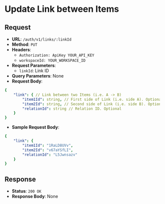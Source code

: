 # Update Link between Items

## Request
* **URL**: `/auth/v1/links/:linkId`
* **Method**: `PUT`
* **Headers**:
    * `Authorization: ApiKey YOUR_API_KEY`
    * `workspaceId: YOUR_WORKSPACE_ID`
* **Request Parameters**:
    * `linkId`: Link ID
* **Query Parameters**: None
* **Request Body**:
```yaml
{
    "link": { // Link between two Items (i.e. A -> B)
        "item1Id": string, // First side of Link (i.e. side A). Optional
        "item2Id": string, // Second side of Link (i.e. side B). Optional
        "relationId": string // Relation ID. Optional
    }
}

```

* **Sample Request Body**:
```yaml
{
    "link": {
        "item1Id": "1RaLD8UVv",
        "item2Id": "v67aYSfLI",
        "relationId": "L5Jwnsazv"
    }
}
```

## Response
* **Status**: `200 OK`
* **Response Body**:
None